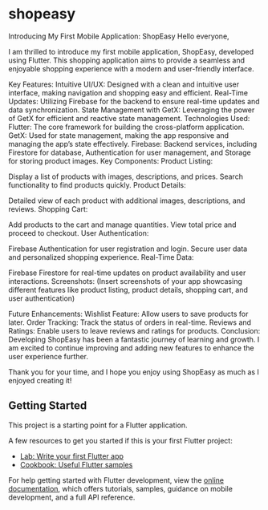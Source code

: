 # shopeasy

Introducing My First Mobile Application: ShopEasy
Hello everyone,

I am thrilled to introduce my first mobile application, ShopEasy, developed using Flutter. This shopping application aims to provide a seamless and enjoyable shopping experience with a modern and user-friendly interface.

Key Features:
Intuitive UI/UX: Designed with a clean and intuitive user interface, making navigation and shopping easy and efficient.
Real-Time Updates: Utilizing Firebase for the backend to ensure real-time updates and data synchronization.
State Management with GetX: Leveraging the power of GetX for efficient and reactive state management.
Technologies Used:
Flutter: The core framework for building the cross-platform application.
GetX: Used for state management, making the app responsive and managing the app’s state effectively.
Firebase: Backend services, including Firestore for database, Authentication for user management, and Storage for storing product images.
Key Components:
Product Listing:

Display a list of products with images, descriptions, and prices.
Search functionality to find products quickly.
Product Details:

Detailed view of each product with additional images, descriptions, and reviews.
Shopping Cart:

Add products to the cart and manage quantities.
View total price and proceed to checkout.
User Authentication:

Firebase Authentication for user registration and login.
Secure user data and personalized shopping experience.
Real-Time Data:

Firebase Firestore for real-time updates on product availability and user interactions.
Screenshots:
(Insert screenshots of your app showcasing different features like product listing, product details, shopping cart, and user authentication)

Future Enhancements:
Wishlist Feature: Allow users to save products for later.
Order Tracking: Track the status of orders in real-time.
Reviews and Ratings: Enable users to leave reviews and ratings for products.
Conclusion:
Developing ShopEasy has been a fantastic journey of learning and growth. I am excited to continue improving and adding new features to enhance the user experience further.

Thank you for your time, and I hope you enjoy using ShopEasy as much as I enjoyed creating it!

## Getting Started

This project is a starting point for a Flutter application.

A few resources to get you started if this is your first Flutter project:

- [Lab: Write your first Flutter app](https://docs.flutter.dev/get-started/codelab)
- [Cookbook: Useful Flutter samples](https://docs.flutter.dev/cookbook)

For help getting started with Flutter development, view the
[online documentation](https://docs.flutter.dev/), which offers tutorials,
samples, guidance on mobile development, and a full API reference.
